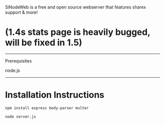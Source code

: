 SiNodeWeb is a free and open source webserver that features sharex support & more!


# (1.4s stats page is heavily bugged, will be fixed in 1.5)

---
Prerequisites

node.js

---
# Installation Instructions
```npm install express body-parser multer```

```node server.js```

